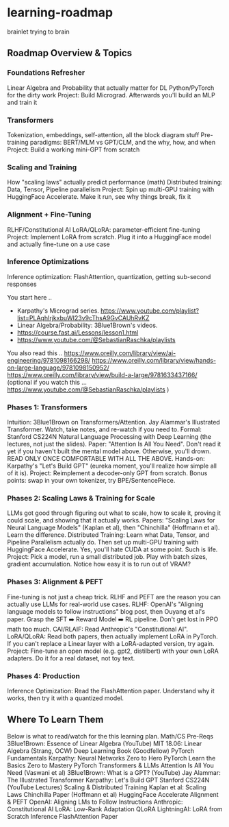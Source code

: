 # learning-roadmap
brainlet trying to brain

## Roadmap Overview & Topics
### Foundations Refresher
Linear Algebra and Probability that actually matter for DL
Python/PyTorch for the dirty work
Project: Build Micrograd. Afterwards you'll build an MLP and train it
### Transformers
Tokenization, embeddings, self-attention, all the block diagram stuff
Pre-training paradigms: BERT/MLM vs GPT/CLM, and the why, how, and when
Project: Build a working mini-GPT from scratch

### Scaling and Training
How "scaling laws" actually predict performance (math)
Distributed training: Data, Tensor, Pipeline parallelism
Project: Spin up multi-GPU training with HuggingFace Accelerate. Make it run, see why things break, fix it

### Alignment + Fine-Tuning
RLHF/Constitutional AI
LoRA/QLoRA: parameter-efficient fine-tuning
Project: Implement LoRA from scratch. Plug it into a HuggingFace model and actually fine-tune on a use case


### Inference Optimizations
Inference optimization: FlashAttention, quantization, getting sub-second responses







You start here ..

- Karpathy's Micrograd series. <https://www.youtube.com/playlist?list=PLAqhIrjkxbuWI23v9cThsA9GvCAUhRvKZ> 
- Linear Algebra/Probability: 3Blue1Brown's videos.
- https://course.fast.ai/Lessons/lesson1.html
- https://www.youtube.com/@SebastianRaschka/playlists


You also read this ..
https://www.oreilly.com/library/view/ai-engineering/9781098166298/
https://www.oreilly.com/library/view/hands-on-large-language/9781098150952/
https://www.oreilly.com/library/view/build-a-large/9781633437166/ (optional if you watch this ... <https://www.youtube.com/@SebastianRaschka/playlists> )



### Phases 1: Transformers

Intuition: 3Blue1Brown on Transformers/Attention. Jay Alammar's Illustrated Transformer. Watch, take notes, and re-watch if you need to.
Formal: Stanford CS224N Natural Language Processing with Deep Learning (the lectures, not just the slides).
Paper: "Attention Is All You Need". Don't read it yet if you haven't built the mental model above. Otherwise, you'll drown. READ ONLY ONCE COMFORTABLE WITH ALL THE ABOVE.
Hands-on: Karpathy's "Let's Build GPT" (eureka moment, you'll realize how simple all of it is).
Project: Reimplement a decoder-only GPT from scratch. Bonus points: swap in your own tokenizer, try BPE/SentencePiece.


### Phases 2: Scaling Laws & Training for Scale

LLMs got good through figuring out what to scale, how to scale it, proving it could scale, and showing that it actually works.
Papers: "Scaling Laws for Neural Language Models" (Kaplan et al), then "Chinchilla" (Hoffmann et al). Learn the difference.
Distributed Training: Learn what Data, Tensor, and Pipeline Parallelism actually do. Then set up multi-GPU training with HuggingFace Accelerate. Yes, you'll hate CUDA at some point. Such is life.
Project: Pick a model, run a small distributed job. Play with batch sizes, gradient accumulation. Notice how easy it is to run out of VRAM?


### Phases 3: Alignment & PEFT

Fine-tuning is not just a cheap trick. RLHF and PEFT are the reason you can actually use LLMs for real-world use cases.
RLHF: OpenAI's "Aligning language models to follow instructions" blog post, then Ouyang et al's paper. Grasp the SFT ➡️ Reward Model ➡️ RL pipeline. Don't get lost in PPO math too much.
CAI/RLAIF: Read Anthropic's "Constitutional AI".
LoRA/QLoRA: Read both papers, then actually implement LoRA in PyTorch. If you can't replace a Linear layer with a LoRA-adapted version, try again.
Project: Fine-tune an open model (e.g. gpt2, distilbert) with your own LoRA adapters. Do it for a real dataset, not toy text.


### Phases 4: Production

Inference Optimization: Read the FlashAttention paper. Understand why it works, then try it with a quantized model.


## Where To Learn Them
Below is what to read/watch for the this learning plan.
Math/CS Pre-Reqs
3Blue1Brown: Essence of Linear Algebra (YouTube)
MIT 18.06: Linear Algebra (Strang, OCW)
Deep Learning Book (Goodfellow)
PyTorch Fundamentals
Karpathy: Neural Networks Zero to Hero
PyTorch Learn the Basics
Zero to Mastery PyTorch
Transformers & LLMs
Attention Is All You Need (Vaswani et al)
3Blue1Brown: What is a GPT? (YouTube)
Jay Alammar: The Illustrated Transformer
Karpathy: Let's Build GPT
Stanford CS224N (YouTube Lectures)
Scaling & Distributed Training
Kaplan et al: Scaling Laws
Chinchilla Paper (Hoffmann et al)
HuggingFace Accelerate
Alignment & PEFT
OpenAI: Aligning LMs to Follow Instructions
Anthropic: Constitutional AI
LoRA: Low-Rank Adaptation
QLoRA
LightningAI: LoRA from Scratch
Inference
FlashAttention Paper



